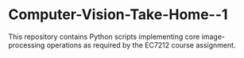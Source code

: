 # Computer-Vision-Take-Home--1
This repository contains Python scripts implementing core image-processing operations as required by the EC7212 course assignment.
